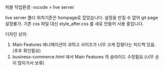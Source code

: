 퍼블 작업환경: vscode > live server

live server 폴더 위치기준은 hompage로 잡았습니다.
설정을 만질 수 없어 git page 설정불가.
기존 css 파일 대신 style_after.css 를 새로 만들어 사용 중입니다.

디자인 상의:
  1. Main Features 애니메이션이 과하고 사이즈가 너무 크게 잡혔다는 피드백 있음. (추후 확인필요)
  2. business-commerce.html 에서 Main Features 의 슬라이드 수정필요.(너무 손이 많이가서 보류)

